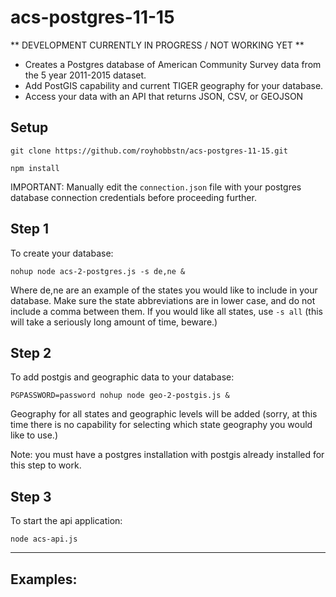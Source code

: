 # acs-postgres-11-15


** DEVELOPMENT CURRENTLY IN PROGRESS / NOT WORKING YET **

- Creates a Postgres database of American Community Survey data from the 5 year 2011-2015 dataset.
- Add PostGIS capability and current TIGER geography for your database.
- Access your data with an API that returns JSON, CSV, or GEOJSON

## Setup

```
git clone https://github.com/royhobbstn/acs-postgres-11-15.git

npm install
```

IMPORTANT:  Manually edit the ```connection.json``` file with your postgres database connection credentials before proceeding further.

## Step 1

To create your database:

```
nohup node acs-2-postgres.js -s de,ne &
```

Where de,ne are an example of the states you would like to include in your database. Make sure the state abbreviations are in lower case, and do not include a comma between them.  If you would like all states, use ```-s all``` (this will take a seriously long amount of time, beware.)

## Step 2

To add postgis and geographic data to your database:

```
PGPASSWORD=password nohup node geo-2-postgis.js &
```

Geography for all states and geographic levels will be added (sorry, at this time there is no capability for selecting which state geography you would like to use.)

Note: you must have a postgres installation with postgis already installed for this step to work.

## Step 3

To start the api application:

```
node acs-api.js
```

-------

## Examples:

